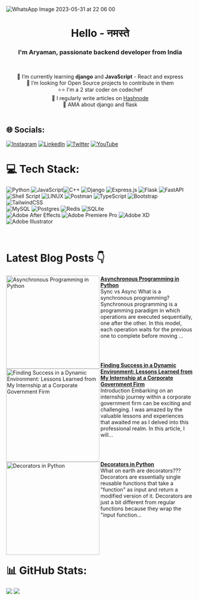 <!-- ![152479672-7c967bfb-b80a-40e1-a962-a5a5a0393e9d](https://user-images.githubusercontent.com/34962578/236694405-8e7ad60a-7e57-417a-b788-fd30fa002ab2.png) -->
![WhatsApp Image 2023-05-31 at 22 06 00](https://github.com/Gupta-Aryaman/Gupta-Aryaman/assets/34962578/05eb04a7-a995-4d51-b1e5-c35c7ad8e56c)

<h1 align="center">Hello - नमस्ते</h1>
<h3 align="center">I'm Aryaman, passionate backend developer from India</h3><br>

<p align="center">🌱 I’m currently learning <b>django</b> and <b>JavaScript</b> - React and express<br>💞️ I’m looking for Open Source projects to contribute in them<br>⭐⭐ I'm a 2 star coder on codechef<br>📝 I regularly write articles on <a href="https://aryamangupta.hashnode.dev/">Hashnode</a><br>💬 AMA about django and flask<br><br></p>
<!-- [![](https://visitcount.itsvg.in/api?id=gupta-aryaman&icon=0&color=0)](https://visitcount.itsvg.in) -->

## 🌐 Socials:
[![Instagram](https://img.shields.io/badge/Instagram-%23E4405F.svg?logo=Instagram&logoColor=white)](https://www.instagram.com/aryaman__gupta/) [![LinkedIn](https://img.shields.io/badge/LinkedIn-%230077B5.svg?logo=linkedin&logoColor=white)](https://www.linkedin.com/in/aryamangupta1/) [![Twitter](https://img.shields.io/badge/Twitter-%231DA1F2.svg?logo=Twitter&logoColor=white)](https://twitter.com/@aryamangpta) [![YouTube](https://img.shields.io/badge/YouTube-%23FF0000.svg?logo=YouTube&logoColor=white)](https://www.youtube.com/@aryaman_gupta) 

# 💻 Tech Stack:
![Python](https://img.shields.io/badge/python-3670A0?style=for-the-badge&logo=python&logoColor=ffdd54) ![JavaScript](https://img.shields.io/badge/javascript-%23323330.svg?style=for-the-badge&logo=javascript&logoColor=%23F7DF1E)![C++](https://img.shields.io/badge/c++-%2300599C.svg?style=for-the-badge&logo=c%2B%2B&logoColor=white) ![Django](https://img.shields.io/badge/django-%23092E20.svg?style=for-the-badge&logo=django&logoColor=white) ![Express.js](https://img.shields.io/badge/express.js-%23404d59.svg?style=for-the-badge&logo=express&logoColor=%2361DAFB) ![Flask](https://img.shields.io/badge/flask-%23000.svg?style=for-the-badge&logo=flask&logoColor=white) ![FastAPI](https://img.shields.io/badge/FastAPI-005571?style=for-the-badge&logo=fastapi) 
<br>
![Shell Script](https://img.shields.io/badge/shell_script-%23121011.svg?style=for-the-badge&logo=gnu-bash&logoColor=white) ![LINUX](https://img.shields.io/badge/Linux-FCC624?style=for-the-badge&logo=linux&logoColor=black) ![Postman](https://img.shields.io/badge/Postman-FF6C37?style=for-the-badge&logo=postman&logoColor=white) ![TypeScript](https://img.shields.io/badge/typescript-%23007ACC.svg?style=for-the-badge&logo=typescript&logoColor=white)
![Bootstrap](https://img.shields.io/badge/bootstrap-%23563D7C.svg?style=for-the-badge&logo=bootstrap&logoColor=white)![TailwindCSS](https://img.shields.io/badge/tailwindcss-%2338B2AC.svg?style=for-the-badge&logo=tailwind-css&logoColor=white) <br>![MySQL](https://img.shields.io/badge/mysql-%2300f.svg?style=for-the-badge&logo=mysql&logoColor=white) ![Postgres](https://img.shields.io/badge/postgres-%23316192.svg?style=for-the-badge&logo=postgresql&logoColor=white) ![Redis](https://img.shields.io/badge/redis-%23DD0031.svg?style=for-the-badge&logo=redis&logoColor=white) ![SQLite](https://img.shields.io/badge/sqlite-%2307405e.svg?style=for-the-badge&logo=sqlite&logoColor=white)<br> ![Adobe After Effects](https://img.shields.io/badge/Adobe%20After%20Effects-9999FF.svg?style=for-the-badge&logo=Adobe%20After%20Effects&logoColor=white) ![Adobe Premiere Pro](https://img.shields.io/badge/Adobe%20Premiere%20Pro-9999FF.svg?style=for-the-badge&logo=Adobe%20Premiere%20Pro&logoColor=white) ![Adobe XD](https://img.shields.io/badge/Adobe%20XD-470137?style=for-the-badge&logo=Adobe%20XD&logoColor=#FF61F6) ![Adobe Illustrator](https://img.shields.io/badge/adobeillustrator-%23FF9A00.svg?style=for-the-badge&logo=adobeillustrator&logoColor=white) 

<br />

# Latest Blog Posts 👇
<!-- HASHNODE_BLOG:START -->
<p align="left">
<a href="https://aryamangupta.hashnode.dev//asynchronous-programming-in-python" title="Asynchronous Programming in Python"><img src="https://cdn.hashnode.com/res/hashnode/image/upload/v1695308791796/0e1a3819-f664-4555-8168-d2083b116b04.webp" alt="Asynchronous Programming in Python" width="250px" align="left" /></a>
<a href="https://aryamangupta.hashnode.dev//asynchronous-programming-in-python" title="Asynchronous Programming in Python"><strong>Asynchronous Programming in Python</strong></a>
<br/> Sync vs Async
What is a synchronous programming?
Synchronous programming is a programming paradigm in which operations are executed sequentially, one after the other. In this model, each operation waits for the previous one to complete before moving ... </p> <br/> <br/>
<p align="left">
<a href="https://aryamangupta.hashnode.dev//finding-success-in-a-dynamic-environment-lessons-learned-from-my-internship-at-a-corporate-government-firm" title="Finding Success in a Dynamic Environment: Lessons Learned from My Internship at a Corporate Government Firm"><img src="https://cdn.hashnode.com/res/hashnode/image/stock/unsplash/2LowviVHZ-E/upload/e5c68d050f0a031e98579567eb3f11b3.jpeg" alt="Finding Success in a Dynamic Environment: Lessons Learned from My Internship at a Corporate Government Firm" width="250px" align="left" /></a>
<a href="https://aryamangupta.hashnode.dev//finding-success-in-a-dynamic-environment-lessons-learned-from-my-internship-at-a-corporate-government-firm" title="Finding Success in a Dynamic Environment: Lessons Learned from My Internship at a Corporate Government Firm"><strong>Finding Success in a Dynamic Environment: Lessons Learned from My Internship at a Corporate Government Firm</strong></a>
<br/> Introduction
Embarking on an internship journey within a corporate government firm can be exciting and challenging. I was amazed by the valuable lessons and experiences that awaited me as I delved into this professional realm. In this article, I will... </p> <br/> <br/>
<p align="left">
<a href="https://aryamangupta.hashnode.dev//decorators-in-python" title="Decorators in Python"><img src="https://cdn.hashnode.com/res/hashnode/image/stock/unsplash/ieic5Tq8YMk/upload/ea580875bc49b86ced434eb3edba81d8.jpeg" alt="Decorators in Python" width="250px" align="left" /></a>
<a href="https://aryamangupta.hashnode.dev//decorators-in-python" title="Decorators in Python"><strong>Decorators in Python</strong></a>
<br/> What on earth are decorators???
Decorators are essentially single reusable functions that take a "function" as input and return a modified version of it. Decorators are just a bit different from regular functions because they wrap the "input function... </p> <br/> <br/>
<!-- HASHNODE_BLOG:END -->
<br/>
<br/>

# 📊 GitHub Stats:
![](https://github-readme-streak-stats.herokuapp.com/?user=gupta-aryaman&theme=algolia&hide_border=false)
![](https://github-readme-stats.vercel.app/api/top-langs/?username=gupta-aryaman&theme=algolia&hide_border=false&include_all_commits=false&count_private=false&layout=compact)
<!---

![](https://github-readme-stats.vercel.app/api?username=gupta-aryaman&theme=algolia&hide_border=false&include_all_commits=false&count_private=false)
Gupta-Aryaman/Gupta-Aryaman is a ✨ special ✨ repository because its `README.md` (this file) appears on your GitHub profile.
You can click the Preview link to take a look at your changes.
--->
